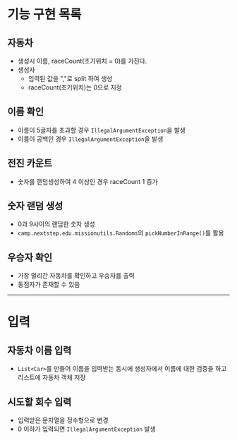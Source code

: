 # 기능 구현 목록

## 자동차
- 생성시 이름, raceCount(초기위치 = 0)를 가진다.
- 생성자
    - 입력된 값을 ","로 split 하여 생성
    - raceCount(초기위치)는 0으로 지정

## 이름 확인
  - 이름이 5글자를 초과할 경우 `IllegalArgumentException`을 발생
  - 이름이 공백인 경우 `IllegalArgumentException`을 발생

## 전진 카운트
- 숫자를 랜덤생성하여 4 이상인 경우 raceCount 1 증가

## 숫자 랜덤 생성
- 0과 9사이의 랜덤한 숫자 생성
- `camp.nextstep.edu.missionutils.Randoms`의 `pickNumberInRange()`를 활용

## 우승자 확인
- 가장 멀리간 자동차를 확인하고 우승자를 출력
- 동점자가 존재할 수 있음

---
# 입력
## 자동차 이름 입력
- `List<Car>`를 만들어 이름을 입력받는 동시에 생성자에서 이름에 대한 검증을 하고 리스트에 자동차 객체 저장

## 시도할 회수 입력
- 입력받은 문자열을 정수형으로 변경
- 0 이하가 입력되면 `IllegalArgumentException` 발생

